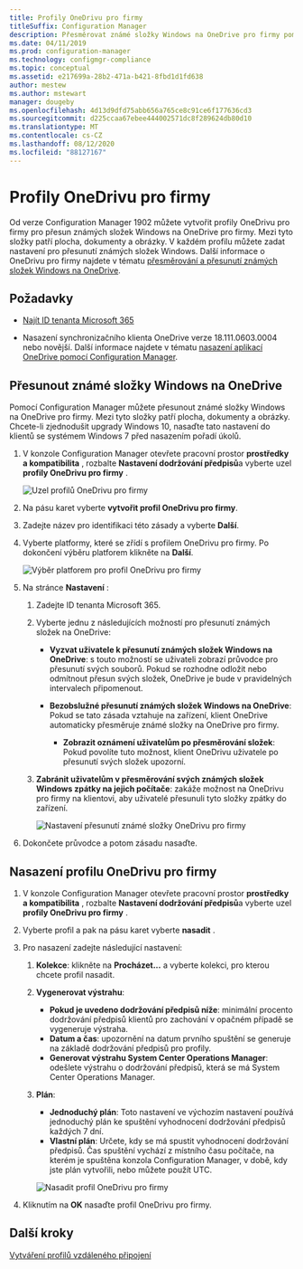 ```yaml
---
title: Profily OneDrivu pro firmy
titleSuffix: Configuration Manager
description: Přesměrovat známé složky Windows na OneDrive pro firmy pomocí profilu OneDrivu pro firmy v Configuration Manager.
ms.date: 04/11/2019
ms.prod: configuration-manager
ms.technology: configmgr-compliance
ms.topic: conceptual
ms.assetid: e217699a-28b2-471a-b421-8fbd1d1fd638
author: mestew
ms.author: mstewart
manager: dougeby
ms.openlocfilehash: 4d13d9dfd75abb656a765ce8c91ce6f177636cd3
ms.sourcegitcommit: d225ccaa67ebee444002571dc8f289624db80d10
ms.translationtype: MT
ms.contentlocale: cs-CZ
ms.lasthandoff: 08/12/2020
ms.locfileid: "88127167"
---
```

# <a name="onedrive-for-business-profiles"></a>Profily OneDrivu pro firmy

Od verze Configuration Manager 1902 můžete vytvořit profily OneDrivu pro firmy pro přesun známých složek Windows na OneDrive pro firmy. Mezi tyto složky patří plocha, dokumenty a obrázky. V každém profilu můžete zadat nastavení pro přesunutí známých složek Windows. Další informace o OneDrivu pro firmy najdete v tématu [přesměrování a přesunutí známých složek Windows na OneDrive](https://docs.microsoft.com/onedrive/redirect-known-folders). <!--3556021-->

## <a name="prerequisites"></a>Požadavky

- [Najít ID tenanta Microsoft 365](https://docs.microsoft.com/onedrive/find-your-office-365-tenant-id)  

- Nasazení synchronizačního klienta OneDrive verze 18.111.0603.0004 nebo novější. Další informace najdete v tématu [nasazení aplikací OneDrive pomocí Configuration Manager](https://docs.microsoft.com/onedrive/deploy-on-windows).  

## <a name="move-windows-known-folders-to-onedrive"></a><a name="bkmk_odfb"></a>Přesunout známé složky Windows na OneDrive
<!--3556021-->
Pomocí Configuration Manager můžete přesunout známé složky Windows na OneDrive pro firmy. Mezi tyto složky patří plocha, dokumenty a obrázky. Chcete-li zjednodušit upgrady Windows 10, nasaďte tato nastavení do klientů se systémem Windows 7 před nasazením pořadí úkolů. 

1. V konzole Configuration Manager otevřete pracovní prostor **prostředky a kompatibilita** , rozbalte **Nastavení dodržování předpisů**a vyberte uzel **profily OneDrivu pro firmy** .  

   ![Uzel profilů OneDrivu pro firmy](media/onedrive-for-business-profiles-node.png)
2. Na pásu karet vyberte **vytvořit profil OneDrivu pro firmy**.  

3. Zadejte název pro identifikaci této zásady a vyberte **Další**.  

4. Vyberte platformy, které se zřídí s profilem OneDrivu pro firmy. Po dokončení výběru platforem klikněte na **Další**.

    ![Výběr platforem pro profil OneDrivu pro firmy](media/onedrive-for-business-profile-select-platforms.png) 

5. Na stránce **Nastavení** :

    1. Zadejte ID tenanta Microsoft 365.  

    2. Vyberte jednu z následujících možností pro přesunutí známých složek na OneDrive:  

        - **Vyzvat uživatele k přesunutí známých složek Windows na OneDrive**: s touto možností se uživateli zobrazí průvodce pro přesunutí svých souborů. Pokud se rozhodne odložit nebo odmítnout přesun svých složek, OneDrive je bude v pravidelných intervalech připomenout.  

        - **Bezobslužné přesunutí známých složek Windows na OneDrive**: Pokud se tato zásada vztahuje na zařízení, klient OneDrive automaticky přesměruje známé složky na OneDrive pro firmy.  

            - **Zobrazit oznámení uživatelům po přesměrování složek**: Pokud povolíte tuto možnost, klient OneDrivu uživatele po přesunutí svých složek upozorní.  

    3. **Zabránit uživatelům v přesměrování svých známých složek Windows zpátky na jejich počítače**: zakáže možnost na OneDrivu pro firmy na klientovi, aby uživatelé přesunuli tyto složky zpátky do zařízení.  

       ![Nastavení přesunutí známé složky OneDrivu pro firmy](media/onedrive-for-business-profile-move-folder-settings.png)

6. Dokončete průvodce a potom zásadu nasaďte.  


## <a name="deploy-the-onedrive-for-business-profile"></a>Nasazení profilu OneDrivu pro firmy

1. V konzole Configuration Manager otevřete pracovní prostor **prostředky a kompatibilita** , rozbalte **Nastavení dodržování předpisů**a vyberte uzel **profily OneDrivu pro firmy** .  


2. Vyberte profil a pak na pásu karet vyberte **nasadit** .

3. Pro nasazení zadejte následující nastavení:

   1. **Kolekce**: klikněte na **Procházet...** a vyberte kolekci, pro kterou chcete profil nasadit.  
   1. **Vygenerovat výstrahu**:

      - **Pokud je uvedeno dodržování předpisů níže**: minimální procento dodržování předpisů klientů pro zachování v opačném případě se vygeneruje výstraha.
      -  **Datum a čas**: upozornění na datum prvního spuštění se generuje na základě dodržování předpisů pro profily.
      - **Generovat výstrahu System Center Operations Manager**: odešlete výstrahu o dodržování předpisů, která se má System Center Operations Manager.
   1. **Plán**:

      - **Jednoduchý plán**: Toto nastavení ve výchozím nastavení používá jednoduchý plán ke spuštění vyhodnocení dodržování předpisů každých 7 dní.
      - **Vlastní plán**: Určete, kdy se má spustit vyhodnocení dodržování předpisů. Čas spuštění vychází z místního času počítače, na kterém je spuštěna konzola Configuration Manager, v době, kdy jste plán vytvořili, nebo můžete použít UTC.
 
      ![Nasadit profil OneDrivu pro firmy](media/onedrive-for-business-deploy-profile.png)

4. Kliknutím na **OK** nasaďte profil OneDrivu pro firmy.


## <a name="next-steps"></a>Další kroky

[Vytváření profilů vzdáleného připojení](create-remote-connection-profiles.md)
